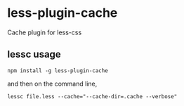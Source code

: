 # less-plugin-cache

Cache plugin for less-css

## lessc usage

```
npm install -g less-plugin-cache
```

and then on the command line,

```
lessc file.less --cache="--cache-dir=.cache --verbose"
```

